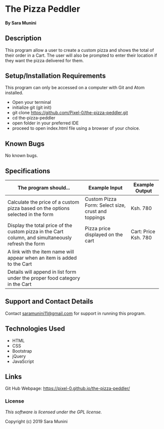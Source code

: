 # The Pizza Peddler


#### By Sara Munini

## Description

This program allow a user to create a custom pizza and shows the total of their order in a Cart. The user will also be prompted to enter their location if they want the pizza delivered for them.

## Setup/Installation Requirements

This program can only be accessed on a computer with Git and Atom installed.

* Open your terminal
* initialize git (git init)
* git clone https://github.com/Pixel-0/the-pizza-peddler.git
* cd the-pizza-peddler
* open folder in your preferred IDE
* proceed to open index.html file using a browser of your choice.


## Known Bugs

No known bugs.

## Specifications

The program should... | Example Input | Example Output
----- | ----- | -----
Calculate the price of a custom pizza based on the options selected in the form | Custom Pizza Form: Select size, crust and toppings | Ksh. 780
Display the total price of the custom pizza in the Cart column, and simultaneously refresh the form | Pizza price displayed on the cart | Cart: Price Ksh. 780
A link with the item name will appear when an item is added to the Cart |
Details will append in list form under the proper food category in the Cart |


## Support and Contact Details

Contact saramunini11@gmail.com for support in running this program.

## Technologies Used

* HTML
* CSS
* Bootstrap
* jQuery
* JavaScript

## Links

Git Hub Webpage: https://pixel-0.github.io/the-pizza-peddler/

### License

*This software is licensed under the GPL license.*

Copyright (c) 2019 Sara Munini

